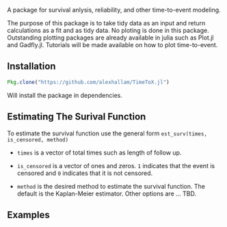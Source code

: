 A package for survival anlysis, reliability, and other time-to-event modeling. 

The purpose of this package is to take tidy data as an input and return calculations as a fit and as tidy data. No ploting is done in this package. Outstanding plotting packages are already available in julia such as Plot.jl and Gadfly.jl. Tutorials will be made available on how to plot time-to-event.

Installation
---

```julia
Pkg.clone("https://github.com/alexhallam/TimeToX.jl")
```

Will install the package in dependencies.

Estimating The Surival Function
---

To estimate the survival function use the general form `est_surv(times, is_censored, method)`

* `times` is a vector of total times such as length of follow up.

* `is_censored` is a vector of ones and zeros. `1` indicates that the event is censored and `0` indicates that it is not censored. 

* `method` is the desired method to estimate the survival function. The default is the Kaplan-Meier estimator. Other options are ... TBD.

Examples
---


